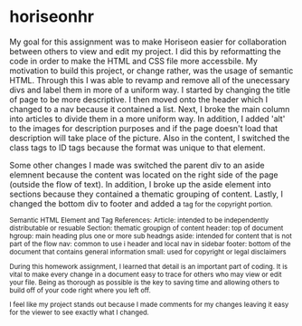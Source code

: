 # horiseonhr

My goal for this assignment was to make Horiseon easier for collaboration between others to view and edit my project. I did this by reformatting the code in order to make the HTML and CSS file more accessbile. My motivation to build this project, or change rather, was the usage of semantic HTML. Through this I was able to revamp and remove all of the unecessary divs and label them in more of a uniform way. I started by changing the title of page to be more descriptive. I then moved onto the header which I changed to a nav because it contained a list. Next, I broke the main column into articles to divide them in a more uniform way. In addition, I added 'alt' to the images for description purposes and if the page doesn't load that description will take place of the picture. Also in the content, I switched the class tags to ID tags because the format was unique to that element. 

Some other changes I made was switched the parent div to an aside elemnent because the content was located on the right side of the page (outside the flow of text). In addition, I broke up the aside element into sections because they contained a thematic grouping of content. Lastly, I changed the bottom div to footer and added a <small> tag for the copyright portion.

Semantic HTML Element and Tag References:
Article: intended to be independently distributable or resuable
Section: thematic groupign of content 
header: top of document 
hgroup: main heading plus one or more sub headngs 
aside: intended for content that is not part of the flow 
nav: common to use i header and local nav in sidebar
footer: bottom of the document that contains general information 
small: used for copyright or legal disclaimers

  
During this homework assignment, I learned that detail is an important part of coding. It is vital to make every change in a document easy to trace for others who may view or edit your file. Being as thorough as possible is the key to saving time and allowing others to build off of your code right where you left off. 

I feel like my project stands out because I made comments for my changes leaving it easy for the viewer to see exactly what I changed.  

